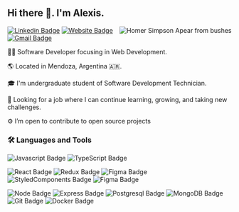 ## Hi there 👋. I'm Alexis.

<img align="right" alt="Homer Simpson Apear from bushes" src="https://i.giphy.com/media/v1.Y2lkPTc5MGI3NjExZjNjankyeG0yeWxvbTFzNjdyeng4bWJ3YjczYm9raWlvejY2cWo0YiZlcD12MV9pbnRlcm5hbF9naWZfYnlfaWQmY3Q9Zw/69jHgu2mpyYUBDxIU6/giphy.gif" />

[![Linkedin Badge](https://img.shields.io/badge/-Alexis_Checura-blue?style=flat-square&logo=Linkedin&logoColor=white&link=https://www.linkedin.com/in/alexis-checura/)](https://www.linkedin.com/in/alexis-checura/)
[![Website Badge](https://img.shields.io/badge/-alexischecura.ar-47CCCC?style=flat-square&logo=Google-Chrome&logoColor=white&link=https://alexischecura.ar)](https://alexischecura.ar)
[![Gmail Badge](https://img.shields.io/badge/-alexischecura@gmail.com-c14438?style=flat-square&logo=Gmail&logoColor=white&link=mailto:alexischecura@gmail.com)](mailto:alexischecura@gmail.com)

👨‍💻 Software Developer focusing in Web Development.

🌎 Located in Mendoza, Argentina 🇦🇷. 

🎓 I'm undergraduate student of Software Development Technician. 

💼 Looking for a job where I can continue learning, growing, and taking new challenges.

⚙️ I’m open to contribute to open source projects


### 🛠️ Languages and Tools


![Javascript Badge](https://img.shields.io/badge/-JavaScript-F7DF1E?style=for-the-badge&logo=javascript&logoColor=000)
![TypeScript Badge](https://img.shields.io/badge/-TypeScript-3178C6?style=for-the-badge&logo=typescript&logoColor=white)

![React Badge](https://img.shields.io/badge/-react-61DAFB?style=for-the-badge&logo=react&logoColor=000)
![Redux Badge](https://img.shields.io/badge/-redux-764ABC?style=for-the-badge&logo=redux&logoColor=000)
![Figma Badge](https://img.shields.io/badge/-tailwindcss-06B6D4?style=for-the-badge&logo=tailwindcss&logoColor=white)
![StyledComponents Badge](https://img.shields.io/badge/-styled_components-DB7093?style=for-the-badge&logo=styledcomponents&logoColor=white)
![Figma Badge](https://img.shields.io/badge/-figma-F24E1E?style=for-the-badge&logo=figma&logoColor=white)

![Node Badge](https://img.shields.io/badge/-node.js-5FA04E?style=for-the-badge&logo=node.js&logoColor=white)
![Express Badge](https://img.shields.io/badge/-express-000?style=for-the-badge&logo=express&logoColor=white)
![Postgresql Badge](https://img.shields.io/badge/-postgresql-4169E1?style=for-the-badge&logo=postgresql&logoColor=white)
![MongoDB Badge](https://img.shields.io/badge/-mongodb-47A248?style=for-the-badge&logo=mongodb&logoColor=white)
![Git Badge](https://img.shields.io/badge/-git-F05032?style=for-the-badge&logo=git&logoColor=white)
![Docker Badge](https://img.shields.io/badge/-docker-2496ED?style=for-the-badge&logo=docker&logoColor=white)

